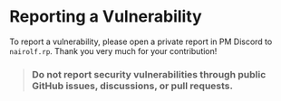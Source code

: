 # Reporting a Vulnerability

To report a vulnerability, please open a private report in PM Discord to ``nairolf.rp``. Thank you very much for your contribution!

> ### **Do not report security vulnerabilities through public GitHub issues, discussions, or pull requests.**
